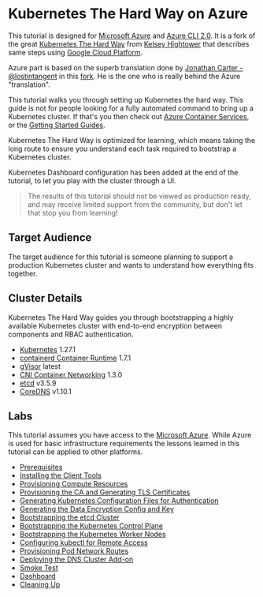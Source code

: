 # Kubernetes The Hard Way on Azure

This tutorial is designed for [Microsoft Azure](https://azure.microsoft.com) and [Azure CLI 2.0](https://github.com/azure/azure-cli).
It is a fork of the great [Kubernetes The Hard Way](https://github.com/kelseyhightower/kubernetes-the-hard-way) from [Kelsey Hightower](https://twitter.com/kelseyhightower) that describes same steps using [Google Cloud Platform](https://cloud.google.com).

Azure part is based on the superb translation done by [Jonathan Carter - @lostintangent](https://twitter.com/LostInTangent) in this [fork](https://github.com/lostintangent/kubernetes-the-hard-way). He is the one who is really behind the Azure "translation".

This tutorial walks you through setting up Kubernetes the hard way. This guide is not for people looking for a fully automated command to bring up a Kubernetes cluster. If that's you then check out [Azure Container Services](https://azure.microsoft.com/en-us/services/container-service), or the [Getting Started Guides](http://kubernetes.io/docs/getting-started-guides).

Kubernetes The Hard Way is optimized for learning, which means taking the long route to ensure you understand each task required to bootstrap a Kubernetes cluster.

Kubernetes Dashboard configuration has been added at the end of the tutorial, to let you play with the cluster through a UI.

> The results of this tutorial should not be viewed as production ready, and may receive limited support from the community, but don't let that stop you from learning!

## Target Audience

The target audience for this tutorial is someone planning to support a production Kubernetes cluster and wants to understand how everything fits together.

## Cluster Details

Kubernetes The Hard Way guides you through bootstrapping a highly available Kubernetes cluster with end-to-end encryption between components and RBAC authentication.

* [Kubernetes](https://github.com/kubernetes/kubernetes) 1.27.1
* [containerd Container Runtime](https://github.com/containerd/containerd) 1.7.1
* [gVisor](https://github.com/google/gvisor) latest
* [CNI Container Networking](https://github.com/containernetworking/cni) 1.3.0
* [etcd](https://github.com/coreos/etcd) v3.5.9
* [CoreDNS](https://github.com/coredns/coredns) v1.10.1

## Labs

This tutorial assumes you have access to the [Microsoft Azure](https://azure.microsoft.com). While Azure is used for basic infrastructure requirements the lessons learned in this tutorial can be applied to other platforms.

* [Prerequisites](docs/01-prerequisites.md)
* [Installing the Client Tools](docs/02-client-tools.md)
* [Provisioning Compute Resources](docs/03-compute-resources.md)
* [Provisioning the CA and Generating TLS Certificates](docs/04-certificate-authority.md)
* [Generating Kubernetes Configuration Files for Authentication](docs/05-kubernetes-configuration-files.md)
* [Generating the Data Encryption Config and Key](docs/06-data-encryption-keys.md)
* [Bootstrapping the etcd Cluster](docs/07-bootstrapping-etcd.md)
* [Bootstrapping the Kubernetes Control Plane](docs/08-bootstrapping-kubernetes-controllers.md)
* [Bootstrapping the Kubernetes Worker Nodes](docs/09-bootstrapping-kubernetes-workers.md)
* [Configuring kubectl for Remote Access](docs/10-configuring-kubectl.md)
* [Provisioning Pod Network Routes](docs/11-pod-network-routes.md)
* [Deploying the DNS Cluster Add-on](docs/12-dns-addon.md)
* [Smoke Test](docs/13-smoke-test.md)
* [Dashboard](docs/14-dashboard.md)
* [Cleaning Up](docs/15-cleanup.md)
